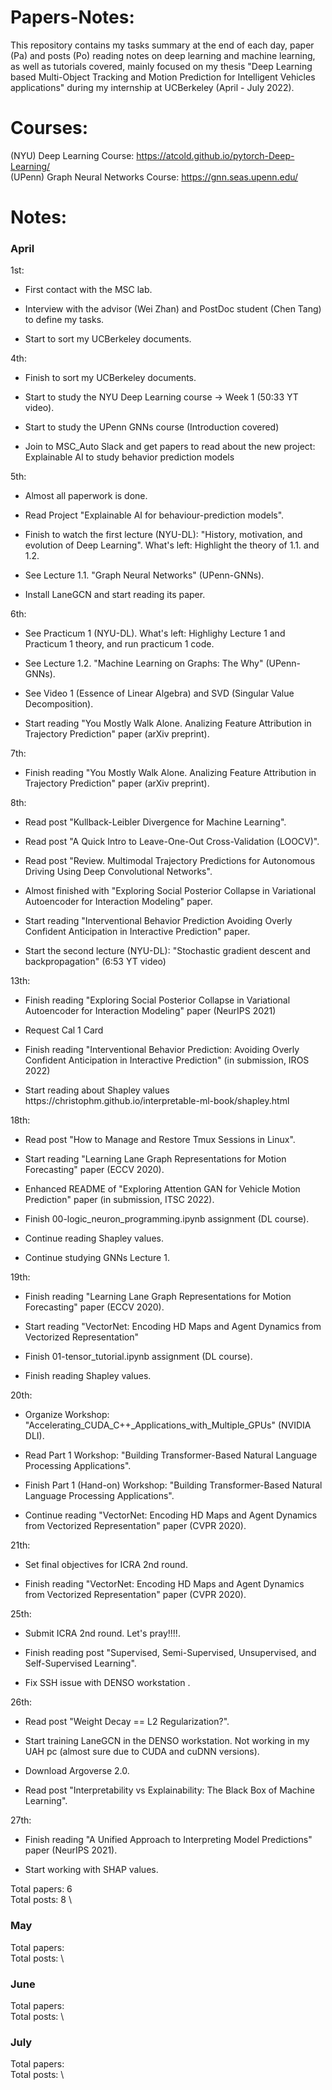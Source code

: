 # Papers-Notes:

This repository contains my tasks summary at the end of each day, paper (Pa) and posts (Po) reading notes on deep learning and machine learning, as well as tutorials covered, mainly focused on my thesis "Deep Learning based Multi-Object Tracking and Motion Prediction for Intelligent Vehicles applications" during my internship at UCBerkeley (April - July 2022).

# Courses:

(NYU) Deep Learning Course: https://atcold.github.io/pytorch-Deep-Learning/ \
(UPenn) Graph Neural Networks Course: https://gnn.seas.upenn.edu/

# Notes: 

### April 
1st: 
<ul>
<li><p> First contact with the MSC lab. 
<li><p> Interview with the advisor (Wei Zhan) and PostDoc student (Chen Tang) to define my tasks. 
<li><p> Start to sort my UCBerkeley documents.
</ul>
4th: 
<ul>
<li><p> Finish to sort my UCBerkeley documents.  
<li><p> Start to study the NYU Deep Learning course -> Week 1 (50:33 YT video).
<li><p> Start to study the UPenn GNNs course (Introduction covered)   
<li><p> Join to MSC_Auto Slack and get papers to read about the new project: Explainable AI to study behavior prediction models 
</ul>
5th: 
<ul>
<li><p> Almost all paperwork is done.
<li><p> Read Project "Explainable AI for behaviour-prediction models".
<li><p> Finish to watch the first lecture (NYU-DL): "History, motivation, and evolution of Deep Learning". What's left: Highlight the theory of 1.1. and 1.2.
<li><p> See Lecture 1.1. "Graph Neural Networks" (UPenn-GNNs).
<li><p> Install LaneGCN and start reading its paper.
</ul>
6th: 
<ul>
<li><p> See Practicum 1 (NYU-DL). What's left: Highlighy Lecture 1 and Practicum 1 theory, and run practicum 1 code.
<li><p> See Lecture 1.2. "Machine Learning on Graphs: The Why" (UPenn-GNNs).
<li><p> See Video 1 (Essence of Linear Algebra) and SVD (Singular Value Decomposition).
<li><p> Start reading "You Mostly Walk Alone. Analizing Feature Attribution in Trajectory Prediction" paper (arXiv preprint).
</ul>
7th: 
<ul>
<li><p> Finish reading "You Mostly Walk Alone. Analizing Feature Attribution in Trajectory Prediction" paper (arXiv preprint).
</ul>
8th: 
<ul>
<li><p> Read post "Kullback-Leibler Divergence for Machine Learning".
<li><p> Read post "A Quick Intro to Leave-One-Out Cross-Validation (LOOCV)".
<li><p> Read post "Review. Multimodal Trajectory Predictions for Autonomous Driving Using Deep Convolutional Networks".
<li><p> Almost finished with "Exploring Social Posterior Collapse in Variational Autoencoder for Interaction Modeling" paper.
<li><p> Start reading "Interventional Behavior Prediction Avoiding Overly Confident Anticipation in Interactive Prediction" paper.
<li><p> Start the second lecture (NYU-DL): "Stochastic gradient descent and backpropagation" (6:53 YT video)
</ul>
13th: 
<ul>
<li><p> Finish reading "Exploring Social Posterior Collapse in Variational Autoencoder for Interaction Modeling" paper (NeurIPS 2021)
<li><p> Request Cal 1 Card
<li><p> Finish reading "Interventional Behavior Prediction: Avoiding Overly Confident Anticipation in Interactive Prediction" (in submission, IROS 2022)
<li><p> Start reading about Shapley values https://christophm.github.io/interpretable-ml-book/shapley.html
</ul>
18th: 
<ul>
<li><p> Read post "How to Manage and Restore Tmux Sessions in Linux".
<li><p> Start reading "Learning Lane Graph Representations for Motion Forecasting" paper (ECCV 2020).
<li><p> Enhanced README of "Exploring Attention GAN for Vehicle Motion Prediction" paper (in submission, ITSC 2022).
<li><p> Finish 00-logic_neuron_programming.ipynb assignment (DL course).
<li><p> Continue reading Shapley values.
<li><p> Continue studying GNNs Lecture 1.
</ul>
19th: 
<ul>
<li><p> Finish reading "Learning Lane Graph Representations for Motion Forecasting" paper (ECCV 2020).
<li><p> Start reading "VectorNet: Encoding HD Maps and Agent Dynamics from Vectorized Representation"
<li><p> Finish 01-tensor_tutorial.ipynb assignment (DL course).
<li><p> Finish reading Shapley values.
</ul>
20th: 
<ul>
<li><p> Organize Workshop: "Accelerating_CUDA_C++_Applications_with_Multiple_GPUs" (NVIDIA DLI).
<li><p> Read Part 1 Workshop: "Building Transformer-Based Natural Language Processing Applications".
<li><p> Finish Part 1 (Hand-on) Workshop: "Building Transformer-Based Natural Language Processing Applications".    
<li><p> Continue reading "VectorNet: Encoding HD Maps and Agent Dynamics from Vectorized Representation" paper (CVPR 2020).
</ul>
21th: 
<ul>
<li><p> Set final objectives for ICRA 2nd round.    
<li><p> Finish reading "VectorNet: Encoding HD Maps and Agent Dynamics from Vectorized Representation" paper (CVPR 2020).
</ul>
25th: 
<ul>
<li><p> Submit ICRA 2nd round. Let's pray!!!!.    
<li><p> Finish reading post "Supervised, Semi-Supervised, Unsupervised, and Self-Supervised Learning".
<li><p> Fix SSH issue with DENSO workstation . 
</ul>  
26th: 
<ul>
<li><p> Read post "Weight Decay == L2 Regularization?".
<li><p> Start training LaneGCN in the DENSO workstation. Not working in my UAH pc (almost sure due to CUDA and cuDNN versions).  
<li><p> Download Argoverse 2.0.
<li><p> Read post "Interpretability vs Explainability: The Black Box of Machine Learning".
</ul> 
27th: 
<ul>
<li><p> Finish reading "A Unified Approach to Interpreting Model Predictions" paper (NeurIPS 2021).
<li><p> Start working with SHAP values.  
</ul>

Total papers: 6 \
Total posts: 8 \

### May 
Total papers: \
Total posts: \

### June 
Total papers: \
Total posts: \

### July 
Total papers: \
Total posts: \
